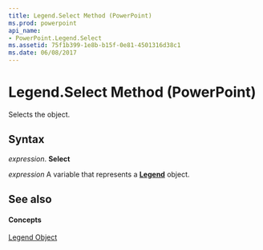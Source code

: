 ```yaml
---
title: Legend.Select Method (PowerPoint)
ms.prod: powerpoint
api_name:
- PowerPoint.Legend.Select
ms.assetid: 75f1b399-1e8b-b15f-0e81-4501316d38c1
ms.date: 06/08/2017
---
```



# Legend.Select Method (PowerPoint)

Selects the object.


## Syntax

 _expression_. **Select**

 _expression_ A variable that represents a **[Legend](PowerPoint.Legend.md)** object.


## See also


#### Concepts


[Legend Object](PowerPoint.Legend.md)


